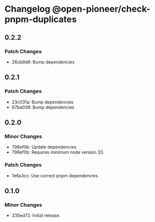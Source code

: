 # Changelog @open-pioneer/check-pnpm-duplicates

## 0.2.2

### Patch Changes

- 26cb9d8: Bump dependencies

## 0.2.1

### Patch Changes

- 23c031a: Bump dependencies
- 67ba039: Bump dependencies

## 0.2.0

### Minor Changes

- 798ef0b: Update dependencies
- 798ef0b: Requires minimum node version 20.

### Patch Changes

- 1e6a3cc: Use correct pnpm dependencies.

## 0.1.0

### Minor Changes

- 235ed72: Initial release.
